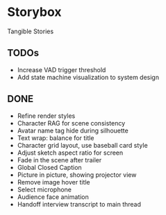 # Storybox

Tangible Stories

## TODOs

- Increase VAD trigger threshold
- Add state machine visualization to system design

## DONE

- Refine render styles
- Character RAG for scene consistency
- Avatar name tag hide during silhouette
- Text wrap: balance for title
- Character grid layout, use baseball card style
- Adjust sketch aspect ratio for screen
- Fade in the scene after trailer
- Global Closed Caption
- Picture in picture, showing projector view
- Remove image hover title
- Select microphone
- Audience face animation
- Handoff interview transcript to main thread
